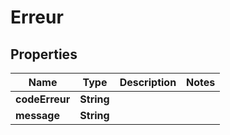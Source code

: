 # Erreur

## Properties
Name | Type | Description | Notes
------------ | ------------- | ------------- | -------------
**codeErreur** | **String** |  | 
**message** | **String** |  | 
